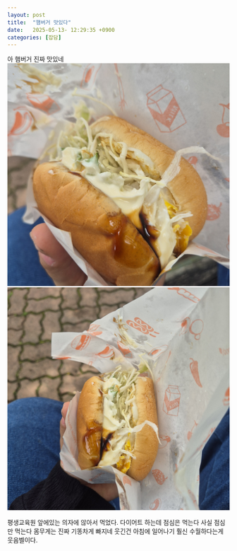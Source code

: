 ```yaml
---
layout: post
title:  "햄버거 맛있다"
date:   2025-05-13- 12:29:35 +0900
categories: [잡담]
---
```

아 햄버거 진짜 맛있네
![조대버거](./img/20250513_121042.jpg)
![조대버거2](./img/20250513_121038.jpg)

평생교육원 앞에있는 의자에 않아서 먹었다.
다이어트 하는데 점심은 먹는다 사실 점심만 먹는다 몸무게는 진짜 기똥차게 빠지네 웃긴건 아침에 일어나기 훨신 수월하다는게 웃음벨이다.